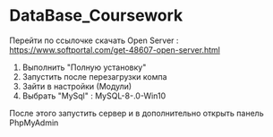 # DataBase_Coursework

Перейти по ссылочке скачать Open Server :
https://www.softportal.com/get-48607-open-server.html

1) Выполнить "Полную установку"
2) Запустить после перезагрузки компа
3)  Зайти в настройки (Модули)
4)  Выбрать "MySql" : MySQL-8-.0-Win10

После этого запустить сервер и в дополнительно открыть панель PhpMyAdmin

